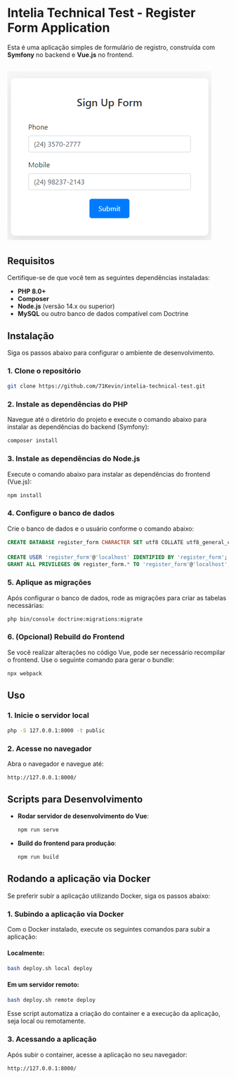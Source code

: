 # Intelia Technical Test - Register Form Application

Esta é uma aplicação simples de formulário de registro, construída com **Symfony** no backend e **Vue.js** no frontend.

## ![Demo](./public/demo.png)

## Requisitos

Certifique-se de que você tem as seguintes dependências instaladas:

- **PHP 8.0+**
- **Composer**
- **Node.js** (versão 14.x ou superior)
- **MySQL** ou outro banco de dados compatível com Doctrine

## Instalação

Siga os passos abaixo para configurar o ambiente de desenvolvimento.

### 1. Clone o repositório

```bash
git clone https://github.com/71Kevin/intelia-technical-test.git
```

### 2. Instale as dependências do PHP

Navegue até o diretório do projeto e execute o comando abaixo para instalar as dependências do backend (Symfony):

```bash
composer install
```

### 3. Instale as dependências do Node.js

Execute o comando abaixo para instalar as dependências do frontend (Vue.js):

```bash
npm install
```

### 4. Configure o banco de dados

Crie o banco de dados e o usuário conforme o comando abaixo:

```sql
CREATE DATABASE register_form CHARACTER SET utf8 COLLATE utf8_general_ci;

CREATE USER 'register_form'@'localhost' IDENTIFIED BY 'register_form';
GRANT ALL PRIVILEGES ON register_form.* TO 'register_form'@'localhost';
```

### 5. Aplique as migrações

Após configurar o banco de dados, rode as migrações para criar as tabelas necessárias:

```bash
php bin/console doctrine:migrations:migrate
```

### 6. (Opcional) Rebuild do Frontend

Se você realizar alterações no código Vue, pode ser necessário recompilar o frontend. Use o seguinte comando para gerar o bundle:

```bash
npx webpack
```

## Uso

### 1. Inicie o servidor local

```bash
php -S 127.0.0.1:8000 -t public
```

### 2. Acesse no navegador

Abra o navegador e navegue até:

```
http://127.0.0.1:8000/
```

## Scripts para Desenvolvimento

- **Rodar servidor de desenvolvimento do Vue**:
  ```bash
  npm run serve
  ```

- **Build do frontend para produção**:
  ```bash
  npm run build
  ```

## Rodando a aplicação via Docker

Se preferir subir a aplicação utilizando Docker, siga os passos abaixo:

### 1. Subindo a aplicação via Docker

Com o Docker instalado, execute os seguintes comandos para subir a aplicação:

#### Localmente:

```bash
bash deploy.sh local deploy
```

#### Em um servidor remoto:

```bash
bash deploy.sh remote deploy
```

Esse script automatiza a criação do container e a execução da aplicação, seja local ou remotamente.

### 3. Acessando a aplicação

Após subir o container, acesse a aplicação no seu navegador:

```
http://127.0.0.1:8000/
```

